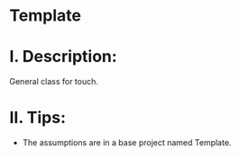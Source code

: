# Template

# I. Description:
General class for touch.

# II. Tips:
- The assumptions are in a base project named Template.